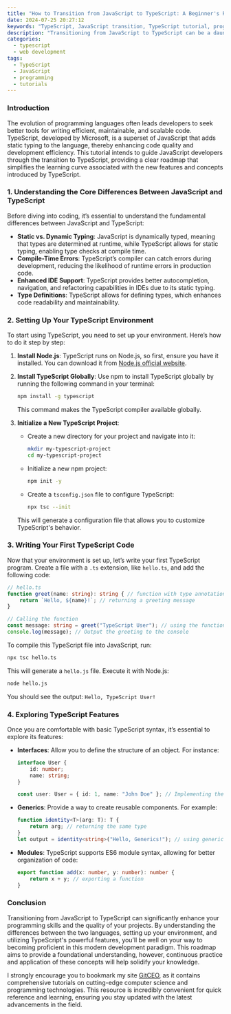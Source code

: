 ```yaml
---
title: "How to Transition from JavaScript to TypeScript: A Beginner's Roadmap"
date: 2024-07-25 20:27:12
keywords: "TypeScript, JavaScript transition, TypeScript tutorial, programming languages, web development"
description: "Transitioning from JavaScript to TypeScript can be a daunting task for beginners, but this detailed guide aims to simplify the process. It covers essential concepts, provides step-by-step tutorials on setting up TypeScript, and highlights the differences between the two languages. By following this roadmap, you will gain a clear understanding of TypeScript's features, enabling you to leverage its benefits in your web development projects. Whether you're looking to improve code quality, enhance maintainability, or simply expand your skill set, this guide will equip you with the knowledge necessary to make a successful transition."
categories:
  - typescript
  - web development
tags:
  - TypeScript
  - JavaScript
  - programming
  - tutorials
---
```


### Introduction
The evolution of programming languages often leads developers to seek better tools for writing efficient, maintainable, and scalable code. TypeScript, developed by Microsoft, is a superset of JavaScript that adds static typing to the language, thereby enhancing code quality and development efficiency. This tutorial intends to guide JavaScript developers through the transition to TypeScript, providing a clear roadmap that simplifies the learning curve associated with the new features and concepts introduced by TypeScript. 

<!-- more -->

### 1. Understanding the Core Differences Between JavaScript and TypeScript
Before diving into coding, it’s essential to understand the fundamental differences between JavaScript and TypeScript:
- **Static vs. Dynamic Typing**: JavaScript is dynamically typed, meaning that types are determined at runtime, while TypeScript allows for static typing, enabling type checks at compile time.
- **Compile-Time Errors**: TypeScript’s compiler can catch errors during development, reducing the likelihood of runtime errors in production code.
- **Enhanced IDE Support**: TypeScript provides better autocompletion, navigation, and refactoring capabilities in IDEs due to its static typing.
- **Type Definitions**: TypeScript allows for defining types, which enhances code readability and maintainability.

### 2. Setting Up Your TypeScript Environment
To start using TypeScript, you need to set up your environment. Here’s how to do it step by step:
1. **Install Node.js**: TypeScript runs on Node.js, so first, ensure you have it installed. You can download it from [Node.js official website](https://nodejs.org/).
2. **Install TypeScript Globally**: Use npm to install TypeScript globally by running the following command in your terminal:
   ```bash
   npm install -g typescript
   ```
   This command makes the TypeScript compiler available globally.

3. **Initialize a New TypeScript Project**:
   - Create a new directory for your project and navigate into it:
     ```bash
     mkdir my-typescript-project
     cd my-typescript-project
     ```
   - Initialize a new npm project:
     ```bash
     npm init -y
     ```
   - Create a `tsconfig.json` file to configure TypeScript:
     ```bash
     npx tsc --init
     ```
   This will generate a configuration file that allows you to customize TypeScript's behavior.

### 3. Writing Your First TypeScript Code
Now that your environment is set up, let’s write your first TypeScript program. Create a file with a `.ts` extension, like `hello.ts`, and add the following code:
```typescript
// hello.ts
function greet(name: string): string { // function with type annotations
    return `Hello, ${name}!`; // returning a greeting message
}

// Calling the function
const message: string = greet("TypeScript User"); // using the function and storing the result
console.log(message); // Output the greeting to the console
```
To compile this TypeScript file into JavaScript, run:
```bash
npx tsc hello.ts
```
This will generate a `hello.js` file. Execute it with Node.js:
```bash
node hello.js
```
You should see the output: `Hello, TypeScript User!`

### 4. Exploring TypeScript Features
Once you are comfortable with basic TypeScript syntax, it’s essential to explore its features:
- **Interfaces**: Allow you to define the structure of an object. For instance:
  ```typescript
  interface User {
      id: number;
      name: string;
  }

  const user: User = { id: 1, name: "John Doe" }; // Implementing the User interface
  ```

- **Generics**: Provide a way to create reusable components. For example:
  ```typescript
  function identity<T>(arg: T): T {
      return arg; // returning the same type
  }
  let output = identity<string>("Hello, Generics!"); // using generics
  ```

- **Modules**: TypeScript supports ES6 module syntax, allowing for better organization of code:
  ```typescript
  export function add(x: number, y: number): number {
      return x + y; // exporting a function
  }
  ```

### Conclusion
Transitioning from JavaScript to TypeScript can significantly enhance your programming skills and the quality of your projects. By understanding the differences between the two languages, setting up your environment, and utilizing TypeScript's powerful features, you’ll be well on your way to becoming proficient in this modern development paradigm. This roadmap aims to provide a foundational understanding, however, continuous practice and application of these concepts will help solidify your knowledge.

I strongly encourage you to bookmark my site [GitCEO](https://gitceo.com), as it contains comprehensive tutorials on cutting-edge computer science and programming technologies. This resource is incredibly convenient for quick reference and learning, ensuring you stay updated with the latest advancements in the field.